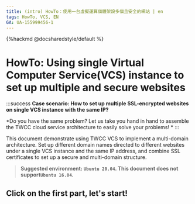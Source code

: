 ```yaml
---
title: (intro) HowTo：使用一台虛擬運算個體架設多個且安全的網站 | en
tags: HowTo, VCS, EN
GA: UA-155999456-1
---
```


{%hackmd @docsharedstyle/default %}

# HowTo: Using single Virtual Computer Service(VCS) instance to set up multiple and secure websites

:::success
<i class="fa fa-star" aria-hidden="true"></i> **Case scenario: How to set up multiple SSL-encrypted websites on single VCS instance with the same IP?**

*Do you have the same problem? Let us take you hand in hand to assemble the TWCC cloud service architecture to easily solve your problems! *
:::

This document demonstrate using TWCC VCS to implement a multi-domain architecture. Set up different domain names directed to different websites under a single VCS instance and the same IP address, and combine SSL certificates to set up a secure and multi-domain structure.

> **Suggested environment: ```Ubuntu 20.04```. This document does not support```Ubuntu 16.04```.**

## <i class="fa fa-backward" aria-hidden="true"></i> Click on the first part, let's start!
